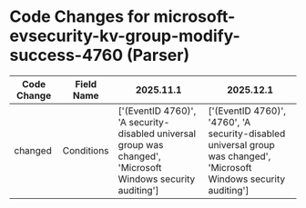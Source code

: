# Code Changes for microsoft-evsecurity-kv-group-modify-success-4760 (Parser)

| Code Change | Field Name | 2025.11.1 | 2025.12.1 |
|-------------|------------|-----------|------------|
| changed | Conditions | ['(EventID 4760)', 'A security-disabled universal group was changed', 'Microsoft Windows security auditing'] | ['(EventID 4760)', '4760', 'A security-disabled universal group was changed', 'Microsoft Windows security auditing'] |